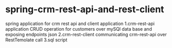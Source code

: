 # spring-crm-rest-api-and-rest-client
spring application for crm rest api and client application
1.crm-rest-api application
CRUD operation for customers over mySQl data base and exposing endpoints json
2.crm-rest-client
communicating crm-rest-api over RestTemolate call
3.sql script
